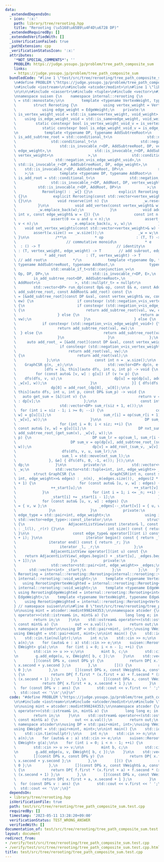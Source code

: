 ```yaml
---
data:
  _extendedDependsOn:
  - icon: ':x:'
    path: library/tree/rerooting.hpp
    title: "Rerooting (\u5168\u65B9\u4F4D\u6728 DP)"
  _extendedRequiredBy: []
  _extendedVerifiedWith: []
  _isVerificationFailed: true
  _pathExtension: cpp
  _verificationStatusIcon: ':x:'
  attributes:
    '*NOT_SPECIAL_COMMENTS*': ''
    PROBLEM: https://judge.yosupo.jp/problem/tree_path_composite_sum
    links:
    - https://judge.yosupo.jp/problem/tree_path_composite_sum
  bundledCode: "#line 1 \"test/src/tree/rerooting/tree_path_composite_sum.test.cpp\"\
    \n#define PROBLEM \"https://judge.yosupo.jp/problem/tree_path_composite_sum\"\n\
    \n#include <iostream>\n\n#include <atcoder/modint>\n\n#line 1 \"library/tree/rerooting.hpp\"\
    \n\n\n\n#include <cassert>\n#include <tuple>\n#include <vector>\n#include <variant>\n\
    \nnamespace suisen {\n    namespace internal::rerooting {\n        using void_weight\
    \ = std::monostate;\n\n        template <typename VertexWeight, typename EdgeWeight>\n\
    \        struct Rerooting {\n            using vertex_weight = VertexWeight;\n\
    \            using edge_weight = EdgeWeight;\n    private:\n            using\
    \ is_vertex_weight_void = std::is_same<vertex_weight, void_weight>;\n        \
    \    using is_edge_weight_void = std::is_same<edge_weight, void_weight>;\n   \
    \         static constexpr bool is_vertex_weight_void_v = is_vertex_weight_void::value;\n\
    \            static constexpr bool is_edge_weight_void_v = is_edge_weight_void::value;\n\
    \n            template <typename DP, typename AddSubtreeRoot>\n            using\
    \ is_add_subtree_root = std::conditional_t<\n                std::negation_v<is_vertex_weight_void>,\n\
    \                std::conditional_t<\n                    std::negation_v<is_edge_weight_void>,\n\
    \                    std::is_invocable_r<DP, AddSubtreeRoot, DP, vertex_weight,\
    \ edge_weight>,\n                    std::is_invocable_r<DP, AddSubtreeRoot, DP,\
    \ vertex_weight>\n                >,\n                std::conditional_t<\n  \
    \                  std::negation_v<is_edge_weight_void>,\n                   \
    \ std::is_invocable_r<DP, AddSubtreeRoot, DP, edge_weight>,\n                \
    \    std::is_invocable_r<DP, AddSubtreeRoot, DP>\n                >\n        \
    \    >;\n            template <typename DP, typename AddRoot>\n            using\
    \ is_add_root = std::conditional_t<\n                std::negation_v<is_vertex_weight_void>,\n\
    \                std::is_invocable_r<DP, AddRoot, DP, vertex_weight>,\n      \
    \          std::is_invocable_r<DP, AddRoot, DP>\n            >;\n    public:\n\
    \            Rerooting() : _w{} {}\n            explicit Rerooting(int n) : _w(n)\
    \ {}\n            explicit Rerooting(const std::vector<vertex_weight>& w) : _w(w)\
    \ {}\n\n            void reserve(int n) {\n                _w.reserve(n);\n  \
    \          }\n\n            void add_vertex(const vertex_weight& w) {\n      \
    \          _w.emplace_back(w);\n            }\n            void add_edge(int u,\
    \ int v, const edge_weight& w = {}) {\n                const int n = _w.size();\n\
    \                assert(0 <= u and u < n);\n                assert(0 <= v and\
    \ v < n);\n                _e.emplace_back(u, v, w);\n            }\n        \
    \    void set_vertex_weights(const std::vector<vertex_weight>& w) {\n        \
    \        assert(w.size() == _w.size());\n                _w = w;\n           \
    \ }\n\n            /**\n             * op               : (T, T) -> T        \
    \                       // commutative monoid\n             * e              \
    \  : () -> T                                   // identity\n             * add_subtree_root\
    \ : (T, vertex_weight, edge_weight) -> T        // add subroot, edge to parent\n\
    \             * add_root         : (T, vertex_weight) -> T                   \
    \ // add root\n            */\n            template <typename Op, typename E,\
    \ typename AddSubtreeRoot, typename AddRoot,\n                typename DP = std::decay_t<std::invoke_result_t<E>>,\n\
    \                std::enable_if_t<std::conjunction_v<\n                    std::is_invocable_r<DP,\
    \ Op, DP, DP>,\n                    std::is_invocable_r<DP, E>,\n            \
    \        is_add_subtree_root<DP, AddSubtreeRoot>,\n                    is_add_root<DP,\
    \ AddRoot>\n                >, std::nullptr_t> = nullptr\n            >\n    \
    \        std::vector<DP> run_dp(const Op& op, const E& e, const AddSubtreeRoot&\
    \ add_subtree_root, const AddRoot& add_root) const {\n                auto add_subtree_root_\
    \ = [&add_subtree_root](const DP &val, const vertex_weight& vw, const edge_weight&\
    \ ew) {\n                    if constexpr (std::negation_v<is_vertex_weight_void>)\
    \ {\n                        if constexpr (std::negation_v<is_edge_weight_void>)\
    \ {\n                            return add_subtree_root(val, vw, ew);\n     \
    \                   } else {\n                            return add_subtree_root(val,\
    \ vw);\n                        }\n                    } else {\n            \
    \            if constexpr (std::negation_v<is_edge_weight_void>) {\n         \
    \                   return add_subtree_root(val, ew);\n                      \
    \  } else {\n                            return add_subtree_root(val);\n     \
    \                   }\n                    }\n                };\n           \
    \     auto add_root_ = [&add_root](const DP &val, const vertex_weight& vw) {\n\
    \                    if constexpr (std::negation_v<is_vertex_weight_void>) {\n\
    \                        return add_root(val, vw);\n                    } else\
    \ {\n                        return add_root(val);\n                    }\n  \
    \              };\n\n                const int n = _w.size();\n\n            \
    \    GraphCSR g(n, _e);\n\n                std::vector<DP> dp(n, e());\n\n   \
    \             [dfs = [&, this](auto dfs, int u, int p) -> void {\n           \
    \         for (const auto& [v, w] : g[u]) if (v != p) {\n                    \
    \    dfs(dfs, v, u);\n                        dp[u] = op(dp[u], add_subtree_root_(dp[v],\
    \ _w[v], w));\n                    }\n                }] { dfs(dfs, 0, -1); }();\n\
    \                dp[0] = add_root_(dp[0], _w[0]);\n\n                [dfs = [&,\
    \ this](auto dfs, int u, int p, const DP& sum_p) -> void {\n                 \
    \   auto get_sum = [&](int v) {\n                        return v == p ? sum_p\
    \ : dp[v];\n                    };\n\n                    const int siz = g[u].size();\n\
    \                    std::vector<DP> sum_r(siz + 1, e());\n                  \
    \  for (int i = siz - 1; i >= 0; --i) {\n                        const auto& [v,\
    \ w] = g[u][i];\n                        sum_r[i] = op(sum_r[i + 1], add_subtree_root_(get_sum(v),\
    \ _w[v], w));\n                    }\n\n                    DP sum_l = e();\n\
    \                    for (int i = 0; i < siz; ++i) {\n                       \
    \ const auto& [v, w] = g[u][i];\n                        DP nxt_sum_l = op(sum_l,\
    \ add_subtree_root_(get_sum(v), _w[v], w));\n                        if (v !=\
    \ p) {\n                            DP sum_lr = op(sum_l, sum_r[i + 1]);\n   \
    \                         DP sum_v = op(dp[v], add_subtree_root_(sum_lr, _w[u],\
    \ w));\n                            dp[v] = add_root_(sum_v, _w[v]);\n       \
    \                     dfs(dfs, v, u, sum_lr);\n                        }\n   \
    \                     sum_l = std::move(nxt_sum_l);\n                    }\n \
    \               }, &e] { dfs(dfs, 0, -1, e()); }();\n\n                return\
    \ dp;\n            }\n\n        private:\n            std::vector<vertex_weight>\
    \ _w;\n            std::vector<std::tuple<int, int, edge_weight>> _e;\n\n    \
    \        struct GraphCSR {\n                GraphCSR(int n, const std::vector<std::tuple<int,\
    \ int, edge_weight>>& edges) : _n(n), _m(edges.size()), _edges(2 * _m), _start(_n\
    \ + 1) {\n                    for (const auto& [u, v, w] : edges) {\n        \
    \                ++_start[u];\n                        ++_start[v];\n        \
    \            }\n                    for (int i = 1; i <= _n; ++i) {\n        \
    \                _start[i] += _start[i - 1];\n                    }\n        \
    \            for (const auto& [u, v, w] : edges) {\n                        _edges[--_start[u]]\
    \ = { v, w };\n                        _edges[--_start[v]] = { u, w };\n     \
    \               }\n                }\n            private:\n                using\
    \ edge_type = std::pair<int, edge_weight>;\n                using iterator = typename\
    \ std::vector<edge_type>::const_iterator;\n\n                struct AdjacentListView\
    \ {\n                    AdjacentListView(const iterator& l, const iterator& r)\
    \ : _l(l), _r(r) {}\n\n                    int size() const { return _r - _l;\
    \ }\n\n                    const edge_type& operator[](int i) const { return *(_l\
    \ + i); }\n\n                    iterator begin() const { return _l; }\n     \
    \               iterator end() const { return _r; }\n                private:\n\
    \                    iterator _l, _r;\n                };\n            public:\n\
    \                AdjacentListView operator[](int u) const {\n                \
    \    return AdjacentListView(_edges.begin() + _start[u], _edges.begin() + _start[u\
    \ + 1]);\n                }\n            private:\n                int _n, _m;\n\
    \                std::vector<std::pair<int, edge_weight>> _edges;\n          \
    \      std::vector<int> _start;\n            };\n        };\n    }\n    using\
    \ Rerooting = internal::rerooting::Rerooting<internal::rerooting::void_weight,\
    \ internal::rerooting::void_weight>;\n    template <typename VertexWeight>\n \
    \   using RerootingVertexWeighted = internal::rerooting::Rerooting<VertexWeight,\
    \ internal::rerooting::void_weight>;\n    template <typename EdgeWeight>\n   \
    \ using RerootingEdgeWeighted = internal::rerooting::Rerooting<internal::rerooting::void_weight,\
    \ EdgeWeight>;\n    template <typename VertexWeight, typename EdgeWeighted>\n\
    \    using RerootingWeighted = internal::rerooting::Rerooting<VertexWeight, EdgeWeighted>;\n\
    } // namsepace suisen\n\n\n#line 8 \"test/src/tree/rerooting/tree_path_composite_sum.test.cpp\"\
    \n\nusing mint = atcoder::modint998244353;\n\nnamespace atcoder {\n    std::istream&\
    \ operator>>(std::istream& in, mint& a) {\n        long long e; in >> e; a = e;\n\
    \        return in;\n    }\n\n    std::ostream& operator<<(std::ostream& out,\
    \ const mint& a) {\n        out << a.val();\n        return out;\n    }\n} //\
    \ namespace atcoder\n\nusing DP = std::pair<mint, int>;\nusing VWeight = mint;\n\
    using EWeight = std::pair<mint, mint>;\n\nint main() {\n    std::ios::sync_with_stdio(false);\n\
    \    std::cin.tie(nullptr);\n\n    int n;\n    std::cin >> n;\n\n    std::vector<VWeight>\
    \ a(n);\n    for (auto& e : a) std::cin >> e;\n\n    suisen::RerootingWeighted<VWeight,\
    \ EWeight> g(a);\n\n    for (int i = 0; i < n - 1; ++i) {\n        int u, v;\n\
    \        std::cin >> u >> v;\n\n        mint b, c;\n        std::cin >> b >> c;\n\
    \n        g.add_edge(u, v, EWeight{ b, c });\n    }\n\n    std::vector ans = g.run_dp(\n\
    \        [](const DP& x, const DP& y) {\n            return DP{ x.first + y.first,\
    \ x.second + y.second };\n        },\n        []() {\n            return DP{ 0,\
    \ 0 };\n        },\n        [](const DP& x, const VWeight& a, const EWeight& f)\
    \ {\n            return DP{ f.first * (x.first + a) + f.second * (x.second + 1),\
    \ (x.second + 1) };\n        },\n        [](const DP& x, const VWeight& a) {\n\
    \            return DP{ x.first + a, x.second + 1 };\n        }\n    );\n\n  \
    \  for (const DP& v : ans) {\n        std::cout << v.first << ' ';\n    }\n  \
    \  std::cout << '\\n';\n}\n"
  code: "#define PROBLEM \"https://judge.yosupo.jp/problem/tree_path_composite_sum\"\
    \n\n#include <iostream>\n\n#include <atcoder/modint>\n\n#include \"library/tree/rerooting.hpp\"\
    \n\nusing mint = atcoder::modint998244353;\n\nnamespace atcoder {\n    std::istream&\
    \ operator>>(std::istream& in, mint& a) {\n        long long e; in >> e; a = e;\n\
    \        return in;\n    }\n\n    std::ostream& operator<<(std::ostream& out,\
    \ const mint& a) {\n        out << a.val();\n        return out;\n    }\n} //\
    \ namespace atcoder\n\nusing DP = std::pair<mint, int>;\nusing VWeight = mint;\n\
    using EWeight = std::pair<mint, mint>;\n\nint main() {\n    std::ios::sync_with_stdio(false);\n\
    \    std::cin.tie(nullptr);\n\n    int n;\n    std::cin >> n;\n\n    std::vector<VWeight>\
    \ a(n);\n    for (auto& e : a) std::cin >> e;\n\n    suisen::RerootingWeighted<VWeight,\
    \ EWeight> g(a);\n\n    for (int i = 0; i < n - 1; ++i) {\n        int u, v;\n\
    \        std::cin >> u >> v;\n\n        mint b, c;\n        std::cin >> b >> c;\n\
    \n        g.add_edge(u, v, EWeight{ b, c });\n    }\n\n    std::vector ans = g.run_dp(\n\
    \        [](const DP& x, const DP& y) {\n            return DP{ x.first + y.first,\
    \ x.second + y.second };\n        },\n        []() {\n            return DP{ 0,\
    \ 0 };\n        },\n        [](const DP& x, const VWeight& a, const EWeight& f)\
    \ {\n            return DP{ f.first * (x.first + a) + f.second * (x.second + 1),\
    \ (x.second + 1) };\n        },\n        [](const DP& x, const VWeight& a) {\n\
    \            return DP{ x.first + a, x.second + 1 };\n        }\n    );\n\n  \
    \  for (const DP& v : ans) {\n        std::cout << v.first << ' ';\n    }\n  \
    \  std::cout << '\\n';\n}"
  dependsOn:
  - library/tree/rerooting.hpp
  isVerificationFile: true
  path: test/src/tree/rerooting/tree_path_composite_sum.test.cpp
  requiredBy: []
  timestamp: '2023-05-11 13:28:20+09:00'
  verificationStatus: TEST_WRONG_ANSWER
  verifiedWith: []
documentation_of: test/src/tree/rerooting/tree_path_composite_sum.test.cpp
layout: document
redirect_from:
- /verify/test/src/tree/rerooting/tree_path_composite_sum.test.cpp
- /verify/test/src/tree/rerooting/tree_path_composite_sum.test.cpp.html
title: test/src/tree/rerooting/tree_path_composite_sum.test.cpp
---
```

